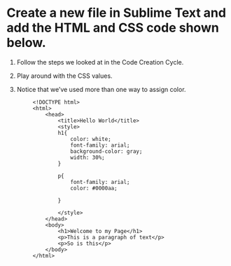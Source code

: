 # **Create a new file in Sublime Text and add the HTML and CSS code shown below.** 	
1. Follow the steps we looked at in the Code Creation Cycle. 
2. Play around with the CSS values. 
3. Notice that we’ve used more than one way to assign color.
	
			<!DOCTYPE html>
			<html>
				<head>
					<title>Hello World</title>
					<style>
					h1{
						color: white;
						font-family: arial;
						background-color: gray;
						width: 30%;
					}
			 
					p{
						font-family: arial;
						color: #0000aa;
			 
					}
			 
					</style>
				</head>
				<body>
					<h1>Welcome to my Page</h1>
					<p>This is a paragraph of text</p>
					<p>So is this</p>
				</body>
			</html>
